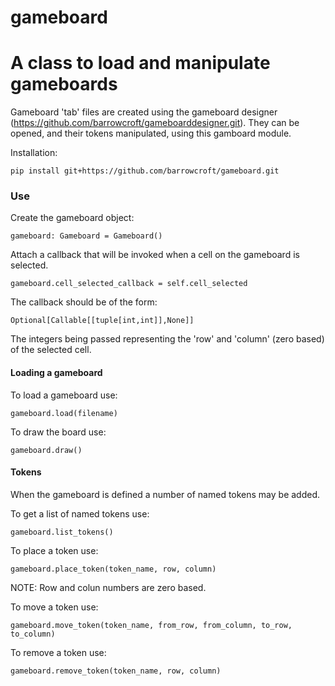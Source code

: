 # gameboard
# A class to load and manipulate gameboards

Gameboard 'tab' files are created using the gameboard designer (https://github.com/barrowcroft/gameboarddesigner.git).
They can be opened, and their tokens manipulated, using this gamboard module.

Installation:

`pip install git+https://github.com/barrowcroft/gameboard.git`

### Use

Create the gameboard object:

`gameboard: Gameboard = Gameboard()`

Attach a callback that will be invoked when a cell on the gameboard is selected.

`gameboard.cell_selected_callback = self.cell_selected`

The callback should be of the form: 

`Optional[Callable[[tuple[int,int]],None]]`

The integers being passed representing the 'row' and 'column' (zero based) of the selected cell.

#### Loading a gameboard

To load a gameboard use:

`gameboard.load(filename)`

To draw the board use:

`gameboard.draw()`

#### Tokens

When the gameboard is defined a number of named tokens may be added.

To get a list of named tokens use:

`gameboard.list_tokens()`

To place a token use:

`gameboard.place_token(token_name, row, column)`

NOTE: Row and colun numbers are zero based.

To move a token use:

`gameboard.move_token(token_name, from_row, from_column, to_row, to_column)`

To remove a token use:

`gameboard.remove_token(token_name, row, column)`